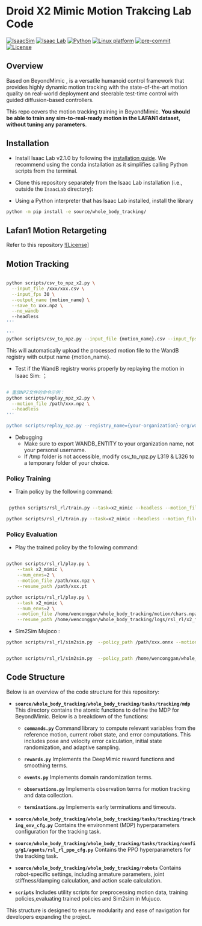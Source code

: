 # Droid X2 Mimic Motion Trakcing Lab Code

[![IsaacSim](https://img.shields.io/badge/IsaacSim-4.5.0-silver.svg)](https://docs.omniverse.nvidia.com/isaacsim/latest/overview.html)
[![Isaac Lab](https://img.shields.io/badge/IsaacLab-2.1.0-silver)](https://isaac-sim.github.io/IsaacLab)
[![Python](https://img.shields.io/badge/python-3.10-blue.svg)](https://docs.python.org/3/whatsnew/3.10.html)
[![Linux platform](https://img.shields.io/badge/platform-linux--64-orange.svg)](https://releases.ubuntu.com/20.04/)
[![pre-commit](https://img.shields.io/badge/pre--commit-enabled-brightgreen?logo=pre-commit&logoColor=white)](https://pre-commit.com/)
[![License](https://img.shields.io/badge/license-MIT-yellow.svg)](https://opensource.org/license/mit)


## Overview

Based on BeyondMimic , is a versatile humanoid control framework that provides highly dynamic motion tracking with the
state-of-the-art motion quality on real-world deployment and steerable test-time control with guided diffusion-based
controllers.

This repo covers the motion tracking training in BeyondMimic. **You should be able to
train any sim-to-real-ready motion in the LAFAN1 dataset, without tuning any parameters**.


## Installation

- Install Isaac Lab v2.1.0 by following
  the [installation guide](https://isaac-sim.github.io/IsaacLab/main/source/setup/installation/index.html). We recommend
  using the conda installation as it simplifies calling Python scripts from the terminal.

- Clone this repository separately from the Isaac Lab installation (i.e., outside the `IsaacLab` directory):

- Using a Python interpreter that has Isaac Lab installed, install the library

```bash
python -m pip install -e source/whole_body_tracking/
```
## Lafan1 Motion Retargeting
Refer to this repository 
[![License]](https://github.com/wenconggan/Retarget_Motion_Lafan1.git)

  

## Motion Tracking


```bash

python scripts/csv_to_npz_x2.py \
  --input_file /xxx/xxx.csv \
  --input_fps 30 \
  --output_name {motion_name} \
  --save_to xxx.npz \
  --no_wandb 
  --headless
'''

'''
python scripts/csv_to_npz.py --input_file {motion_name}.csv --input_fps 30 --output_name {motion_name} --headless
```

This will automatically upload the processed motion file to the WandB registry with output name {motion_name}.

- Test if the WandB registry works properly by replaying the motion in Isaac Sim:
；
```bash

# 重放NPZ文件的命令示例：
python scripts/replay_npz_x2.py \
  --motion_file /path/xxx.npz \
  --headless                                         
'''

python scripts/replay_npz.py --registry_name={your-organization}-org/wandb-registry-motions/{motion_name}
```

- Debugging
    - Make sure to export WANDB_ENTITY to your organization name, not your personal username.
    - If /tmp folder is not accessible, modify csv_to_npz.py L319 & L326 to a temporary folder of your choice.

### Policy Training

- Train policy by the following command:

```bash

 python scripts/rsl_rl/train.py --task=x2_mimic --headless --motion_file /home/xxx/whole_body_tracking/motion/chars.npz

python scripts/rsl_rl/train.py --task=x2_mimic --headless --motion_file /path/xxx.npz
```


### Policy Evaluation

- Play the trained policy by the following command:

```bash

python scripts/rsl_rl/play.py \
    --task x2_mimic \
    --num_envs=2 \
    --motion_file /path/xxx.npz \
    --resume_path /path/xxx.pt

python scripts/rsl_rl/play.py \
    --task x2_mimic \
    --num_envs=2 \
    --motion_file /home/wenconggan/whole_body_tracking/motion/chars.npz \
    --resume_path /home/wenconggan/whole_body_tracking/logs/rsl_rl/x2_flat/2025-09-01_11-17-33/model_4000.pt


```

- Sim2Sim Mujoco :

```bash
python scripts/rsl_rl/sim2sim.py  --policy_path /path/xxx.onnx --motion_file /path/xxx.npz


python scripts/rsl_rl/sim2sim.py  --policy_path /home/wenconggan/whole_body_tracking/logs/rsl_rl/x2_flat/2025-09-02_13-12-43/exported/policy.onnx --motion_file /home/wenconggan/whole_body_tracking/motion/chars.npz

```

## Code Structure

Below is an overview of the code structure for this repository:

- **`source/whole_body_tracking/whole_body_tracking/tasks/tracking/mdp`**
  This directory contains the atomic functions to define the MDP for BeyondMimic. Below is a breakdown of the functions:

    - **`commands.py`**
      Command library to compute relevant variables from the reference motion, current robot state, and error
      computations. This includes pose and velocity error calculation, initial state randomization, and adaptive
      sampling.

    - **`rewards.py`**
      Implements the DeepMimic reward functions and smoothing terms.

    - **`events.py`**
      Implements domain randomization terms.

    - **`observations.py`**
      Implements observation terms for motion tracking and data collection.

    - **`terminations.py`**
      Implements early terminations and timeouts.

- **`source/whole_body_tracking/whole_body_tracking/tasks/tracking/tracking_env_cfg.py`**
  Contains the environment (MDP) hyperparameters configuration for the tracking task.

- **`source/whole_body_tracking/whole_body_tracking/tasks/tracking/config/g1/agents/rsl_rl_ppo_cfg.py`**
  Contains the PPO hyperparameters for the tracking task.

- **`source/whole_body_tracking/whole_body_tracking/robots`**
  Contains robot-specific settings, including armature parameters, joint stiffness/damping calculation, and action scale
  calculation.

- **`scripts`**
  Includes utility scripts for preprocessing motion data, training policies,evaluating trained policies and Sim2sim in Mujuco.

This structure is designed to ensure modularity and ease of navigation for developers expanding the project.
